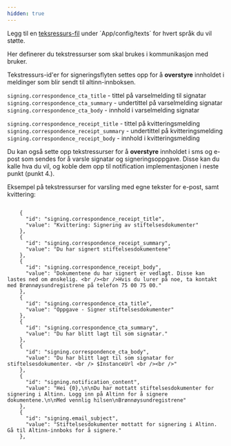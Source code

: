 ```yaml
---
hidden: true
---
```


Legg til en [teksressurs-fil](/nb/altinn-studio/reference/ux/texts/) under ´App/config/texts´ for hvert språk du vil støtte.

Her definerer du tekstressurser som skal brukes i kommunikasjon med bruker.

Tekstressurs-id'er for signeringsflyten settes opp for å **overstyre** innholdet i meldinger som blir sendt til altinn-innboksen.

`signing.correspondence_cta_title` - tittel på varselmelding til signatar </br>
`signing.correspondence_cta_summary` - undertittel på varselmelding signatar </br>
`signing.correspondence_cta_body` - innhold i varselmelding signatar

`signing.correspondence_receipt_title` - tittel på kvitteringsmelding
`signing.correspondence_receipt_summary` - undertittel på kvitteringsmelding
`signing.correspondence_receipt_body` - innhold i kvitteringsmelding

Du kan også sette opp tekstressurser for å **overstyre** innholdet i sms og e-post som sendes for å varsle signatar og signeringsoppgave.
Disse kan du kalle hva du vil, og koble dem opp til notification implementasjonen i neste punkt (punkt 4.).

Eksempel på tekstressurser for varsling med egne tekster for e-post, samt kvittering:

```

    {
      "id": "signing.correspondence_receipt_title",
      "value": "Kvittering: Signering av stiftelsesdokumenter"
    },
    {
      "id": "signing.correspondence_receipt_summary",
      "value": "Du har signert stiftelsesdokumentene"
    },
    {
      "id": "signing.correspondence_receipt_body",
      "value": "Dokumentene du har signert er vedlagt. Disse kan lastes ned om ønskelig. <br /><br />Hvis du lurer på noe, ta kontakt med Brønnøysundregistrene på telefon 75 00 75 00."
    },
    {
      "id": "signing.correspondence_cta_title",
      "value": "Oppgave - Signer stiftelsesdokumenter"
    },
    {
      "id": "signing.correspondence_cta_summary",
      "value": "Du har blitt lagt til som signatar."
    },
    {
      "id": "signing.correspondence_cta_body",
      "value": "Du har blitt lagt til som signatar for stiftelsesdokumenter. <br /> $InstanceUrl <br /><br />"
    },
    {
      "id": "signing.notification_content",
      "value": "Hei {0},\n\nDu har mottatt stiftelsesdokumenter for signering i Altinn. Logg inn på Altinn for å signere dokumentene.\n\nMed vennlig hilsen\nBrønnøysundregistrene"
    },
    {
      "id": "signing.email_subject",
      "value": "Stiftelsesdokumenter mottatt for signering i Altinn. Gå til Altinn-innboks for å signere."
    },
```
